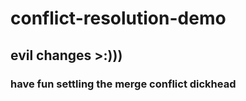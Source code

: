 # conflict-resolution-demo

## evil changes >:)))

### have fun settling the merge conflict dickhead
